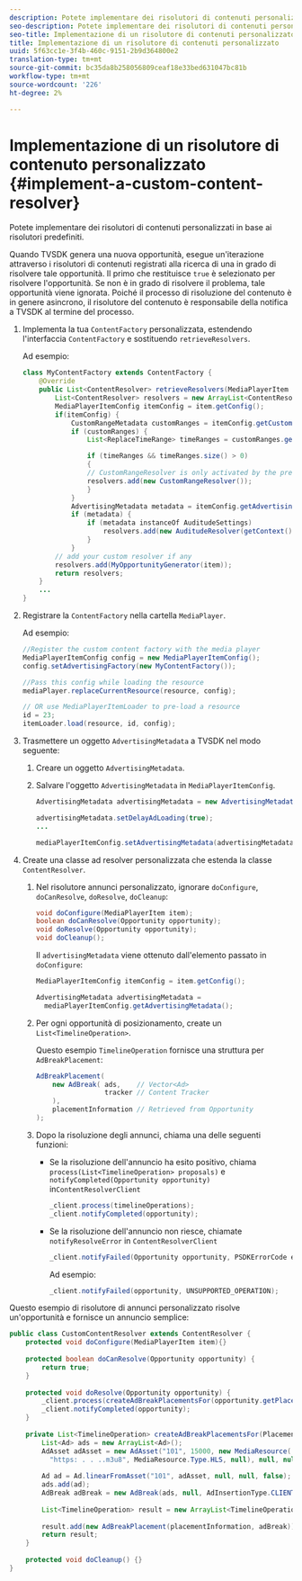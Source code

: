 ```yaml
---
description: Potete implementare dei risolutori di contenuti personalizzati in base ai risolutori predefiniti.
seo-description: Potete implementare dei risolutori di contenuti personalizzati in base ai risolutori predefiniti.
seo-title: Implementazione di un risolutore di contenuti personalizzato
title: Implementazione di un risolutore di contenuti personalizzato
uuid: 5f63cc1e-3f4b-460c-9151-2b9d364800e2
translation-type: tm+mt
source-git-commit: bc35da8b258056809ceaf18e33bed631047bc81b
workflow-type: tm+mt
source-wordcount: '226'
ht-degree: 2%

---
```



# Implementazione di un risolutore di contenuto personalizzato {#implement-a-custom-content-resolver}

Potete implementare dei risolutori di contenuti personalizzati in base ai risolutori predefiniti.

Quando TVSDK genera una nuova opportunità, esegue un&#39;iterazione attraverso i risolutori di contenuti registrati alla ricerca di una in grado di risolvere tale opportunità. Il primo che restituisce `true` è selezionato per risolvere l&#39;opportunità. Se non è in grado di risolvere il problema, tale opportunità viene ignorata. Poiché il processo di risoluzione del contenuto è in genere asincrono, il risolutore del contenuto è responsabile della notifica a TVSDK al termine del processo.

1. Implementa la tua `ContentFactory` personalizzata, estendendo l&#39;interfaccia `ContentFactory` e sostituendo `retrieveResolvers`.

   Ad esempio:

   ```java
   class MyContentFactory extends ContentFactory { 
       @Override 
       public List<ContentResolver> retrieveResolvers(MediaPlayerItem item) { 
           List<ContentResolver> resolvers = new ArrayList<ContentResolver>(); 
           MediaPlayerItemConfig itemConfig = item.getConfig(); 
           if(itemConfig) { 
               CustomRangeMetadata customRanges = itemConfig.getCustomRangeMetadata(); 
               if (customRanges) { 
                   List<ReplaceTimeRange> timeRanges = customRanges.getTimeRangeList(); 
   
                   if (timeRanges && timeRanges.size() > 0) 
                   { 
                   // CustomRangeResolver is only activated by the presence of CustomRanges in configuration 
                   resolvers.add(new CustomRangeResolver()); 
                   } 
               } 
               AdvertisingMetadata metadata = itemConfig.getAdvertisingMetadata(); 
               if (metadata) { 
                   if (metadata instanceOf AuditudeSettings)  
                       resolvers.add(new AuditudeResolver(getContext());    
                   } 
               } 
           // add your custom resolver if any 
           resolvers.add(MyOpportunityGenerator(item)); 
           return resolvers; 
       } 
       ... 
   } 
   ```

1. Registrare la `ContentFactory` nella cartella `MediaPlayer`.

   Ad esempio:

   ```java
   //Register the custom content factory with the media player 
   MediaPlayerItemConfig config = new MediaPlayerItemConfig(); 
   config.setAdvertisingFactory(new MyContentFactory()); 
   
   //Pass this config while loading the resource 
   mediaPlayer.replaceCurrentResource(resource, config); 
   
   // OR use MediaPlayerItemLoader to pre-load a resource 
   id = 23; 
   itemLoader.load(resource, id, config);
   ```

1. Trasmettere un oggetto `AdvertisingMetadata` a TVSDK nel modo seguente:
   1. Creare un oggetto `AdvertisingMetadata`.
   1. Salvare l&#39;oggetto `AdvertisingMetadata` in `MediaPlayerItemConfig`.

      ```java
      AdvertisingMetadata advertisingMetadata = new AdvertisingMetadata(); 
      
      advertisingMetadata.setDelayAdLoading(true); 
      ... 
      
      mediaPlayerItemConfig.setAdvertisingMetadata(advertisingMetadata); 
      ```

1. Create una classe ad resolver personalizzata che estenda la classe `ContentResolver`.
   1. Nel risolutore annunci personalizzato, ignorare `doConfigure`, `doCanResolve`, `doResolve`, `doCleanup`:

      ```java
      void doConfigure(MediaPlayerItem item); 
      boolean doCanResolve(Opportunity opportunity); 
      void doResolve(Opportunity opportunity); 
      void doCleanup();
      ```

      Il `advertisingMetadata` viene ottenuto dall&#39;elemento passato in `doConfigure`:

      ```java
      MediaPlayerItemConfig itemConfig = item.getConfig(); 
      
      AdvertisingMetadata advertisingMetadata =  
        mediaPlayerItemConfig.getAdvertisingMetadata(); 
      ```

   1. Per ogni opportunità di posizionamento, create un `List<TimelineOperation>`.

      Questo esempio `TimelineOperation` fornisce una struttura per `AdBreakPlacement`:

      ```java
      AdBreakPlacement( 
          new AdBreak( ads,    // Vector<Ad> 
                       tracker // Content Tracker 
          ), 
          placementInformation // Retrieved from Opportunity 
      ); 
      ```

   1. Dopo la risoluzione degli annunci, chiama una delle seguenti funzioni:

      * Se la risoluzione dell&#39;annuncio ha esito positivo, chiama `process(List<TimelineOperation> proposals)` e `notifyCompleted(Opportunity opportunity)` in`ContentResolverClient`

         ```java
         _client.process(timelineOperations); 
         _client.notifyCompleted(opportunity); 
         ```

      * Se la risoluzione dell&#39;annuncio non riesce, chiamate `notifyResolveError` in `ContentResolverClient`

         ```java
         _client.notifyFailed(Opportunity opportunity, PSDKErrorCode error);
         ```

         Ad esempio:

         ```java
         _client.notifyFailed(opportunity, UNSUPPORTED_OPERATION);
         ```

<!--<a id="example_463B718749504A978F0B887786844C39"></a>-->

Questo esempio di risolutore di annunci personalizzato risolve un&#39;opportunità e fornisce un annuncio semplice:

```java
public class CustomContentResolver extends ContentResolver { 
    protected void doConfigure(MediaPlayerItem item){} 
 
    protected boolean doCanResolve(Opportunity opportunity) {  
        return true;  
    } 
 
    protected void doResolve(Opportunity opportunity) { 
        _client.process(createAdBreakPlacementsFor(opportunity.getPlacement())); 
        _client.notifyCompleted(opportunity); 
    } 
 
    private List<TimelineOperation> createAdBreakPlacementsFor(Placement placementInformation) { 
        List<Ad> ads = new ArrayList<Ad>(); 
        AdAsset adAsset = new AdAsset("101", 15000, new MediaResource( 
          "https: . . ..m3u8", MediaResource.Type.HLS, null), null, null); 
 
        Ad ad = Ad.linearFromAsset("101", adAsset, null, null, false); 
        ads.add(ad); 
        AdBreak adBreak = new AdBreak(ads, null, AdInsertionType.CLIENT_INSERTED); 
 
        List<TimelineOperation> result = new ArrayList<TimelineOperation>(); 
 
        result.add(new AdBreakPlacement(placementInformation, adBreak)); 
        return result; 
    } 
 
    protected void doCleanup() {} 
} 
```

